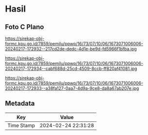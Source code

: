 # Hasil

## Foto C Plano

https://sirekap-obj-formc.kpu.go.id/7859/pemilu/ppwp/16/73/07/10/06/1673071006006-20240217-172932--217cd2de-dedc-4d1e-be9d-fd5966f1bfba.jpg

https://sirekap-obj-formc.kpu.go.id/7859/pemilu/ppwp/16/73/07/10/06/1673071006006-20240217-172934--cabf688d-25cd-4509-8ccb-ff820af41081.jpg

https://sirekap-obj-formc.kpu.go.id/7859/pemilu/ppwp/16/73/07/10/06/1673071006006-20240217-172933--a38fa127-0aa7-4d9a-9ce8-da8a67ab207e.jpg


## Metadata

| Key        | Value               |
| ---------- | ------------------- |
| Time Stamp | 2024-02-24 22:31:28 |



